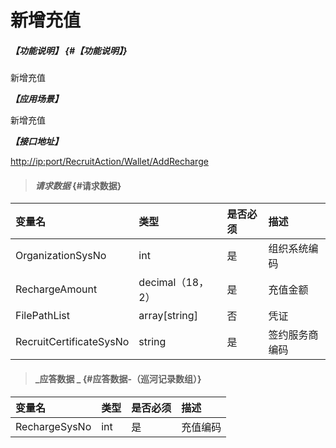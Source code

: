 # 新增充值

##### _【功能说明】_ {#【功能说明】}

新增充值

_**【应用场景】**_

新增充值

_**【接口地址】**_

[http://ip:port/RecruitAction/Wallet/AddRecharge](http://ip:port/RecruitAction/Wallet/AddRecharge)

> #### _请求数据_ {#请求数据}

| 变量名 | 类型 | 是否必须 | 描述 |
| :--- | :--- | :--- | :--- |
| OrganizationSysNo | int | 是 | 组织系统编码 |
| RechargeAmount | decimal（18，2） | 是 | 充值金额 |
| FilePathList | array\[string\] | 否 | 凭证 |
| RecruitCertificateSysNo| string | 是 |签约服务商编码 |



> #### _应答数据 _ {#应答数据-（巡河记录数组）}

| 变量名 | 类型 | 是否必须 | 描述 |
| :--- | :--- | :--- | :--- |
| RechargeSysNo | int | 是 | 充值编码 |



